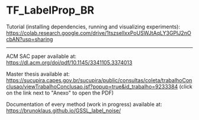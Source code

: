 # TF_LabelProp_BR



Tutorial (installing dependencies, running and visualizing experiments):
https://colab.research.google.com/drive/1tszselIxxPoUSWJtAqLY3GPIJ2nOcbAN?usp=sharing

----------------------------------------------------------------------------------------------

ACM SAC paper available at:
https://dl.acm.org/doi/pdf/10.1145/3341105.3374013

Master thesis available at:
https://sucupira.capes.gov.br/sucupira/public/consultas/coleta/trabalhoConclusao/viewTrabalhoConclusao.jsf?popup=true&id_trabalho=9233384 (click on the link next to "Anexo" to open the PDF)

Documentation of every method (work in progress) available at:
https://brunoklaus.github.io/GSSL_label_noise/

